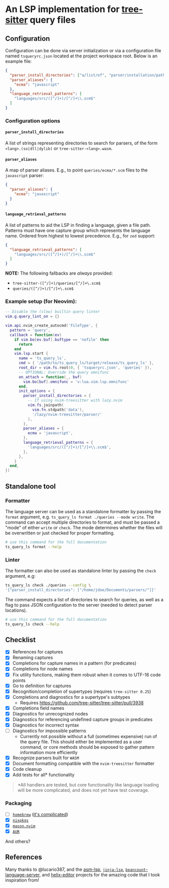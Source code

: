 # An LSP implementation for [tree-sitter](https://tree-sitter.github.io/tree-sitter/) query files

<!-- vim: set spell: -->

## Configuration

Configuration can be done via server initialization or via a configuration file
named `tsqueryrc.json` located at the project workspace root. Below is an
example file:

```json
{
  "parser_install_directories": ["a/list/of", "parser/installation/paths"],
  "parser_aliases": {
    "ecma": "javascript"
  },
  "language_retrieval_patterns": [
    "languages/src/([^/]+)/[^/]+\\.scm$"
  ]
}
```

### Configuration options

#### `parser_install_directories`

A list of strings representing directories to search for parsers, of the form
`<lang>.(so|dll|dylib)` or `tree-sitter-<lang>.wasm`.

#### `parser_aliases`

A map of parser aliases. E.g., to point `queries/ecma/*.scm` files to the
`javascript` parser:

```json
{
  "parser_aliases": {
    "ecma": "javascript"
  }
}
```

#### `language_retrieval_patterns`

A list of patterns to aid the LSP in finding a language, given a file path.
Patterns must have one capture group which represents the language name. Ordered
from highest to lowest precedence. E.g., for `zed` support:

```json
{
  "language_retrieval_patterns": [
    "languages/src/([^/]+)/[^/]+\\.scm$"
  ]
}
```

**NOTE:** The following fallbacks are _always_ provided:

- `tree-sitter-([^/]+)/queries/[^/]+\.scm$`
- `queries/([^/]+)/[^/]+\.scm$`

### Example setup (for Neovim):

```lua
-- Disable the (slow) builtin query linter
vim.g.query_lint_on = {}

vim.api.nvim_create_autocmd('FileType', {
  pattern = 'query',
  callback = function(ev)
    if vim.bo[ev.buf].buftype == 'nofile' then
      return
    end
    vim.lsp.start {
      name = 'ts_query_ls',
      cmd = { '/path/to/ts_query_ls/target/release/ts_query_ls' },
      root_dir = vim.fs.root(0, { 'tsqueryrc.json', 'queries' }),
      -- OPTIONAL: Override the query omnifunc
      on_attach = function(_, buf)
        vim.bo[buf].omnifunc = 'v:lua.vim.lsp.omnifunc'
      end,
      init_options = {
        parser_install_directories = {
          -- If using nvim-treesitter with lazy.nvim
          vim.fs.joinpath(
            vim.fn.stdpath('data'),
            '/lazy/nvim-treesitter/parser/'
          ),
        },
        parser_aliases = {
          ecma = 'javascript',
        },
        language_retrieval_patterns = {
          'languages/src/([^/]+)/[^/]+\\.scm$',
        },
      },
    }
  end,
})
```

## Standalone tool

### Formatter

The language server can be used as a standalone formatter by passing the
`format` argument, e.g. `ts_query_ls format ./queries --mode write`. The command
can accept multiple directories to format, and must be passed a "mode" of either
`write` or `check`. The mode determines whether the files will be overwritten or
just checked for proper formatting.

```sh
# use this command for the full documentation
ts_query_ls format --help
```

### Linter

The formatter can also be used as standalone linter by passing the `check`
argument, e.g:

```sh
ts_query_ls check ./queries --config \
'{"parser_install_directories": ["/home/jdoe/Documents/parsers/"]}'
```

The command expects a list of directories to search for queries, as well as a
flag to pass JSON configuration to the server (needed to detect parser
locations).

```sh
# use this command for the full documentation
ts_query_ls check --help
```

## Checklist

- [x] References for captures
- [x] Renaming captures
- [x] Completions for capture names in a pattern (for predicates)
- [x] Completions for node names
- [x] Fix utility functions, making them robust when it comes to UTF-16 code
      points
- [x] Go to definition for captures
- [x] Recognition/completion of supertypes (requires `tree-sitter 0.25`)
- [x] Completions and diagnostics for a supertype's subtypes
  - Requires <https://github.com/tree-sitter/tree-sitter/pull/3938>
- [x] Completions field names
- [x] Diagnostics for unrecognized nodes
- [x] Diagnostics for referencing undefined capture groups in predicates
- [x] Diagnostics for incorrect syntax
- [ ] Diagnostics for impossible patterns
  - Currently not possible without a full (sometimes expensive) run of the query
    file. This should either be implemented as a user command, or core methods
    should be exposed to gather pattern information more efficiently
- [x] Recognize parsers built for `WASM`
- [x] Document formatting compatible with the `nvim-treesitter` formatter
- [x] Code cleanup
- [x] Add tests for all* functionality

> *All handlers are tested, but core functionality like language loading will be
> more complicated, and does not yet have test coverage.

### Packaging

- [ ] [`homebrew`](https://github.com/Homebrew/homebrew-core)
      ([it's complicated](https://github.com/Homebrew/homebrew-core/pull/197587))
- [x] [`nixpkgs`](https://github.com/NixOS/nixpkgs)
- [x] [`mason.nvim`](https://github.com/mason-org/mason-registry)
- [x] [`AUR`](https://aur.archlinux.org/)

And others?

## References

Many thanks to @lucario387, and the
[asm-lsp](https://github.com/bergercookie/asm-lsp),
[`jinja-lsp`](https://github.com/uros-5/jinja-lsp),
[`beancount`-language-server](https://github.com/polarmutex/beancount-language-server),
and [helix-editor](https://github.com/helix-editor/helix) projects for the
amazing code that I took inspiration from!
